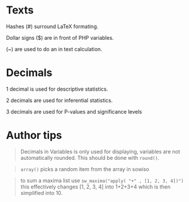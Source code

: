 # Texts
Hashes (#) surround LaTeX formating.

Dollar signs ($) are in front of PHP variables.

(~) are used to do an in text calculation.

# Decimals
1 decimal is used for descriptive statistics.

2 decimals are used for inferential statistics.

3 decimals are used for P-values and significance levels

# Author tips

> Decimals in Variables is only used for displaying, variables are not automatically rounded. This should be done with `round()`.

> `array()` picks a random item from the array in sowiso

> to sum a maxima list use `sw_maxima("apply( "+" , [1, 2, 3, 4])")` this effectively changes \[1, 2, 3, 4\] into 1+2+3+4 which is then simplified into 10.
